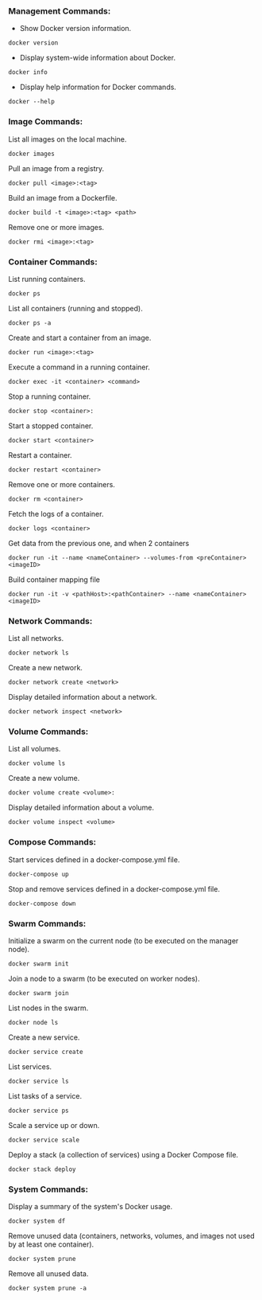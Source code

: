 ### Management Commands:

- Show Docker version information.
```
docker version
```

- Display system-wide information about Docker.
```
docker info
```

- Display help information for Docker commands.
```
docker --help
```

### Image Commands:

List all images on the local machine.
```
docker images 
```
Pull an image from a registry.
```
docker pull <image>:<tag>
```
 Build an image from a Dockerfile.
```
docker build -t <image>:<tag> <path>
```

Remove one or more images.
```
docker rmi <image>:<tag>
```

### Container Commands:

List running containers.
```
docker ps
```
List all containers (running and stopped).
```
docker ps -a
```
Create and start a container from an image.
```
docker run <image>:<tag>
```
Execute a command in a running container.
```
docker exec -it <container> <command>
```
 Stop a running container.
```
docker stop <container>:
```
Start a stopped container.
```
docker start <container>
```
Restart a container.
```
docker restart <container>
```
Remove one or more containers.
```
docker rm <container>
```
Fetch the logs of a container.
```
docker logs <container>
```
Get data from the previous one, and when 2 containers 
```
docker run -it --name <nameContainer> --volumes-from <preContainer> <imageID>
```
Build container mapping file
```
docker run -it -v <pathHost>:<pathContainer> --name <nameContainer> <imageID>
```
### Network Commands:

 List all networks.
```
docker network ls
```
Create a new network.
```
docker network create <network>
```
Display detailed information about a network.
```
docker network inspect <network>
```

### Volume Commands:

List all volumes.
```
docker volume ls 
```
Create a new volume.
```
docker volume create <volume>: 
```
 Display detailed information about a volume.
```
docker volume inspect <volume>
```

### Compose Commands:

Start services defined in a docker-compose.yml file.
```
docker-compose up
```
Stop and remove services defined in a docker-compose.yml file.
```
docker-compose down
```

### Swarm Commands:

Initialize a swarm on the current node (to be executed on the manager node).
```
docker swarm init
```

 Join a node to a swarm (to be executed on worker nodes).
```
docker swarm join
```

List nodes in the swarm.
```
docker node ls
```

Create a new service.
```
docker service create
```

List services.
```
docker service ls
```

List tasks of a service.
```
docker service ps
```

Scale a service up or down.
```
docker service scale
```

Deploy a stack (a collection of services) using a Docker Compose file.
```
docker stack deploy
```
### System Commands:

 Display a summary of the system's Docker usage.
```
docker system df
```
Remove unused data (containers, networks, volumes, and images not used by at least one container).
```
docker system prune
```
Remove all unused data.
```
docker system prune -a
```
